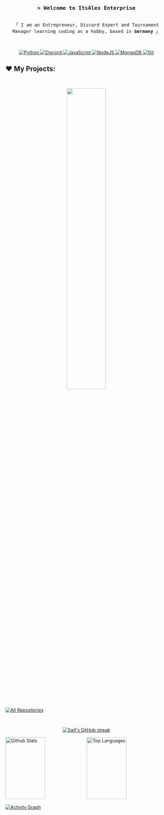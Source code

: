 <!--
<h2 align="center">
  Welcome to ItsAlex Enterprise!
  <img src="https://media.giphy.com/media/hvRJCLFzcasrR4ia7z/giphy.gif" width="28">
</h2>
-->

<!-- Typing SVG by DenverCoder1 - https://github.com/DenverCoder1/readme-typing-svg -->
<!--
<p align="center">
  <a href="https://github.com/itsalexcp"><img src="https://readme-typing-svg.herokuapp.com/?lines=Self%20Taught%20Programmer;Front%20End%20Developer;1.5%2B%20years%20of%20coding%20experience;Always%20learning%20new%20things&center=true&width=380&height=45"></a>
</p>

 -->


<!-- Intro  -->
<h3 align="center">
        <samp>&gt; Welcome to ItsAlex Enterprise
        </samp>
</h3>
<p align="center">
        <!-- Organisation  -->
        <samp>
                <br>
                「 I am an Entrepreneur, Discord Expert and Tournament Manager learning coding as a hobby, based in <b>Germany</b> 」
                <br>
                <br>
          <br><br>
        </samp>
        <!-- Programming Languages -->
        <!-- Code logo -->
         <a href="https://github.com/alsiam?tab=repositories" target="_blank"><img alt="Python"
                        src="https://img.shields.io/badge/-Python-800080?style=for-the-badge&labelColor=black&logo=python&logoColor=F0DB4F">
        </a>
        <a href="https://github.com/alsiam?tab=repositories" target="_blank"><img alt="Discord"
                        src="https://img.shields.io/badge/-Discord-424549?style=for-the-badge&labelColor=black&logo=discord&logoColor=7289da">
        </a>
        <a href="https://github.com/alsiam?tab=repositories" target="_blank"><img alt="JavaScript"
                        src="https://img.shields.io/badge/-Javascript-F0DB4F?style=for-the-badge&labelColor=black&logo=javascript&logoColor=F0DB4F">
        </a>
        <!-- Python -->
        <a href="https://github.com/itsalexcp?tab=repositories" target="_blank"><img alt="NodeJS"
                        src="https://img.shields.io/badge/-Nodejs-3C873A?style=for-the-badge&labelColor=black&logo=node.js&logoColor=3C873A">
        </a>
        <!-- Arduino -->
        <a href="https://github.com/itsalexcp?tab=repositories" target="_blank"><img alt="MongoDB"
                        src="https://img.shields.io/badge/MongoDB-4EA94B?style=for-the-badge&logo=mongodb&logoColor=white">
        </a>
           <a href="https://github.com/itsalexcp?tab=repositories" target="_blank"><img alt="Git"
                        src="https://img.shields.io/badge/Git-F05032?style=for-the-badge&logo=git&logoColor=white">
        </a>
</p>


<!-- My Projects -->
<!-- _________________________________________________________________________________________________ -->

## ❤️ My Projects:

<br/>

<p align="center">
<a href="https://github.com/Itsalexcp/ItsAlexBot">
<img width='49%' align="center"src="https://github-readme-stats-git-masterrstaa-rickstaa.vercel.app/api/pin/?username=Itsalexcp&repo=ItsAlexBot&border_color=7F3FBF&bg_color=0D1117&title_color=C9D1D9&text_color=8B949E&icon_color=7F3FBF" />

</p>

<p align="left">
  <a href="https://github.com/itsalexcp?tab=repositories" target="_blank"><img alt="All Repositories" title="All Repositories" src="https://img.shields.io/badge/-All%20Repos-2962FF?style=for-the-badge&logo=koding&logoColor=white"/></a>
</p>

<br/>

<p align="center">
  <a href="https://github.com/itsalexcp">
    <img src="https://github-readme-streak-stats.herokuapp.com/?user=Itsalexcp&theme=radical&border=7F3FBF&background=0D1117" alt="Saif's GitHub streak"/>
  </a>
</p>

<a> 
    <a href="https://github.com/itsalexcp"><img alt="Github Stats" src="https://denvercoder1-github-readme-stats.vercel.app/api?username=Itsalexcp&show_icons=true&count_private=true&theme=react&border_color=7F3FBF&bg_color=0D1117&title_color=F85D7F&icon_color=F8D866" height="192px" width="49.5%"/></a>
  <a href="https://github.com/itsalexcp"><img alt="Top Languages" src="https://denvercoder1-github-readme-stats.vercel.app/api/top-langs/?username=Itsalexcp&langs_count=8&layout=compact&theme=react&border_color=7F3FBF&bg_color=0D1117&title_color=F85D7F&icon_color=F8D866" height="192px" width="49.5%"/></a>
  <br/>
</a>
<p></p>
<a href="https://github.com/itsalexcp"><img alt="Activity Graph" src="https://github-readme-activity-graph.cyclic.app/graph?username=Itsalexcp&bg_color=0D1117&color=FFFFFF&line=7F3FBF&point=FFFFFF&border_color=7F3FBF" /></a>

